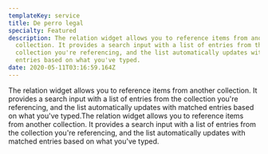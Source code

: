 ```yaml
---
templateKey: service
title: De perro legal
specialty: Featured
description: The relation widget allows you to reference items from another
  collection. It provides a search input with a list of entries from the
  collection you're referencing, and the list automatically updates with matched
  entries based on what you've typed.
date: 2020-05-11T03:16:59.164Z
---
```

The relation widget allows you to reference items from another collection. It provides a search input with a list of entries from the collection you're referencing, and the list automatically updates with matched entries based on what you've typed.The relation widget allows you to reference items from another collection. It provides a search input with a list of entries from the collection you're referencing, and the list automatically updates with matched entries based on what you've typed.
